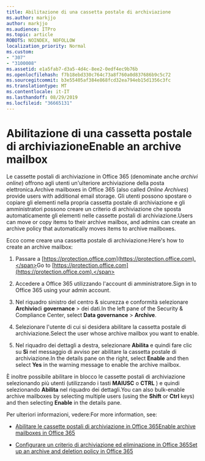 ```yaml
---
title: Abilitazione di una cassetta postale di archiviazione
ms.author: markjjo
author: markjjo
ms.audience: ITPro
ms.topic: article
ROBOTS: NOINDEX, NOFOLLOW
localization_priority: Normal
ms.custom:
- "307"
- "3100008"
ms.assetid: e1a5fab7-d3a5-4d4c-8ee2-0edf4ec9b76b
ms.openlocfilehash: f7b18ebd330c764c73a8f760a0d837686b9c5c72
ms.sourcegitcommit: b3e55405af384e868fcd32ea794eb15d1356c3fc
ms.translationtype: MT
ms.contentlocale: it-IT
ms.lasthandoff: 08/29/2019
ms.locfileid: "36665131"
---
```

# <a name="enable-an-archive-mailbox"></a><span data-ttu-id="f2795-102">Abilitazione di una cassetta postale di archiviazione</span><span class="sxs-lookup"><span data-stu-id="f2795-102">Enable an archive mailbox</span></span>

<span data-ttu-id="f2795-103">Le cassette postali di archiviazione in Office 365 (denominate anche *archivi online*) offrono agli utenti un'ulteriore archiviazione della posta elettronica.</span><span class="sxs-lookup"><span data-stu-id="f2795-103">Archive mailboxes in Office 365 (also called  *Online Archives*) provide users with additional email storage.</span></span> <span data-ttu-id="f2795-104">Gli utenti possono spostare o copiare gli elementi nella propria cassetta postale di archiviazione e gli amministratori possono creare un criterio di archiviazione che sposta automaticamente gli elementi nelle cassette postali di archiviazione.</span><span class="sxs-lookup"><span data-stu-id="f2795-104">Users can move or copy items to their archive mailbox, and admins can create an archive policy that automatically moves items to archive mailboxes.</span></span>
  
<span data-ttu-id="f2795-105">Ecco come creare una cassetta postale di archiviazione:</span><span class="sxs-lookup"><span data-stu-id="f2795-105">Here's how to create an archive mailbox:</span></span>
  
1. <span data-ttu-id="f2795-106">Passare a [https://protection.office.com](https://protection.office.com).</span><span class="sxs-lookup"><span data-stu-id="f2795-106">Go to [https://protection.office.com](https://protection.office.com).</span></span>

2. <span data-ttu-id="f2795-107">Accedere a Office 365 utilizzando l'account di amministratore.</span><span class="sxs-lookup"><span data-stu-id="f2795-107">Sign in to Office 365 using your admin account.</span></span>

3. <span data-ttu-id="f2795-108">Nel riquadro sinistro del centro &amp; sicurezza e conformità selezionare **Archivio**di **governance** \> dei dati.</span><span class="sxs-lookup"><span data-stu-id="f2795-108">In the left pane of the Security &amp; Compliance Center, select **Data governance** \> **Archive**.</span></span>

4. <span data-ttu-id="f2795-109">Selezionare l'utente di cui si desidera abilitare la cassetta postale di archiviazione.</span><span class="sxs-lookup"><span data-stu-id="f2795-109">Select the user whose archive mailbox you want to enable.</span></span>

5. <span data-ttu-id="f2795-110">Nel riquadro dei dettagli a destra, selezionare **Abilita** e quindi fare clic su **Sì** nel messaggio di avviso per abilitare la cassetta postale di archiviazione.</span><span class="sxs-lookup"><span data-stu-id="f2795-110">In the details pane on the right, select **Enable** and then select **Yes** in the warning message to enable the archive mailbox.</span></span>

<span data-ttu-id="f2795-111">È inoltre possibile abilitare in blocco le cassette postali di archiviazione selezionando più utenti (utilizzando i tasti **MAIUSC** o **CTRL** ) e quindi selezionando **Abilita** nel riquadro dei dettagli.</span><span class="sxs-lookup"><span data-stu-id="f2795-111">You can also bulk-enable archive mailboxes by selecting multiple users (using the **Shift** or **Ctrl** keys) and then selecting **Enable** in the details pane.</span></span>
  
<span data-ttu-id="f2795-112">Per ulteriori informazioni, vedere:</span><span class="sxs-lookup"><span data-stu-id="f2795-112">For more information, see:</span></span>
  
- [<span data-ttu-id="f2795-113">Abilitare le cassette postali di archiviazione in Office 365</span><span class="sxs-lookup"><span data-stu-id="f2795-113">Enable archive mailboxes in Office 365</span></span>](https://support.office.com/article/enable-archive-mailboxes-in-the-office-365-security-compliance-center-268a109e-7843-405b-bb3d-b9393b2342ce)

- [<span data-ttu-id="f2795-114">Configurare un criterio di archiviazione ed eliminazione in Office 365</span><span class="sxs-lookup"><span data-stu-id="f2795-114">Set up an archive and deletion policy in Office 365</span></span>](https://support.office.com/article/Set-up-an-archive-and-deletion-policy-for-mailboxes-in-your-Office-365-organization-ec3587e4-7b4a-40fb-8fb8-8aa05aeae2ce)
